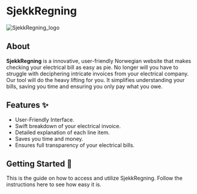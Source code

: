 # SjekkRegning

![SjekkRegning_logo](https://i.ibb.co/qJ454G2/sjekk-Regning.png)


## About
**SjekkRegning** is a innovative, user-friendly Norwegian website that makes checking your electrical bill as easy as pie. No longer will you have to struggle with deciphering intricate invoices from your electrical company. Our tool will do the heavy lifting for you. It simplifies understanding your bills, saving you time and ensuring you only pay what you owe.

## Features :sparkles:
* User-Friendly Interface.
* Swift breakdown of your electrical invoice.
* Detailed explanation of each line item.
* Saves you time and money.
* Ensures full transparency of your electrical bills.

## Getting Started :rocket:
This is the guide on how to access and utilize SjekkRegning. Follow the instructions here to see how easy it is.

###
